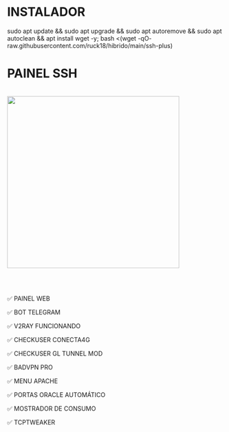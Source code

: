 # INSTALADOR

sudo apt update && sudo apt upgrade && sudo apt autoremove && sudo apt autoclean && apt install wget -y; bash <(wget -qO- raw.githubusercontent.com/ruck18/hibrido/main/ssh-plus)

# PAINEL SSH

<br/>

<img src="https://i.ibb.co/3NPN3LC/Pics-Art-12-20-11-35-33.jpg" height="400" width="400">

<br/><br/>

✅ PAINEL WEB

✅ BOT TELEGRAM

✅ V2RAY  FUNCIONANDO

✅ CHECKUSER CONECTA4G

✅ CHECKUSER GL TUNNEL  MOD

✅ BADVPN PRO

✅ MENU APACHE

✅ PORTAS ORACLE AUTOMÁTICO

✅ MOSTRADOR DE CONSUMO

✅ TCPTWEAKER
